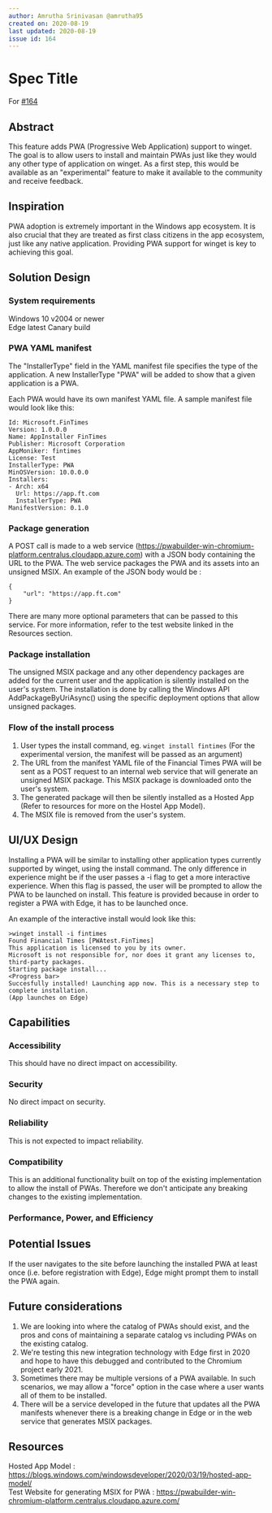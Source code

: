 ```yaml
---
author: Amrutha Srinivasan @amrutha95
created on: 2020-08-19
last updated: 2020-08-19
issue id: 164
---
```


# Spec Title

For [#164](https://github.com/microsoft/winget-cli/issues/164)

## Abstract

This feature adds PWA (Progressive Web Application) support to winget. The goal is to allow users to install and maintain PWAs just like they would any other type of application on winget. As a first step, this would be available as an "experimental" feature to make it available to the community and receive feedback.

## Inspiration

PWA adoption is extremely important in the Windows app ecosystem. It is also crucial that they are treated as first class citizens in the app ecosystem, just like any native application. Providing PWA support for winget is key to achieving this goal.

## Solution Design

### System requirements

Windows 10 v2004 or newer  
Edge latest Canary build

### PWA YAML manifest

The "InstallerType" field in the YAML manifest file specifies the type of the application. A new InstallerType "PWA" will be added to show that a given application is a PWA.

Each PWA would have its own manifest YAML file. A sample manifest file would look like this:

```
Id: Microsoft.FinTimes
Version: 1.0.0.0
Name: AppInstaller FinTimes
Publisher: Microsoft Corporation
AppMoniker: fintimes
License: Test
InstallerType: PWA
MinOSVersion: 10.0.0.0
Installers:
- Arch: x64
  Url: https://app.ft.com
  InstallerType: PWA
ManifestVersion: 0.1.0
```

### Package generation

A POST call is made to a web service (https://pwabuilder-win-chromium-platform.centralus.cloudapp.azure.com) with a JSON body containing the URL to the PWA. The web service packages the PWA and its assets into an unsigned MSIX. An example of the JSON body would be :

```
{
    "url": "https://app.ft.com"
}
```

There are many more optional parameters that can be passed to this service. For more information, refer to the test website linked in the Resources section.

### Package installation

The unsigned MSIX package and any other dependency packages are added for the current user and the application is silently installed on the user's system. The installation is done by calling the Windows API AddPackageByUriAsync() using the specific deployment options that allow unsigned packages.

### Flow of the install process

1. User types the install command, eg. `winget install fintimes` (For the experimental version, the manifest will be passed as an argument)
2. The URL from the manifest YAML file of the Financial Times PWA will be sent as a POST request to an internal web service that will generate an unsigned MSIX package. This MSIX package is downloaded onto the user's system.
3. The generated package will then be silently installed as a Hosted App (Refer to resources for more on the Hostel App Model).
4. The MSIX file is removed from the user's system.

## UI/UX Design

Installing a PWA will be similar to installing other application types currently supported by winget, using the install command. The only difference in experience might be if the user passes a -i flag to get a more interactive experience. When this flag is passed, the user will be prompted to allow the PWA to be launched on install. This feature is provided because in order to register a PWA with Edge, it has to be launched once.

An example of the interactive install would look like this:

```
>winget install -i fintimes
Found Financial Times [PWAtest.FinTimes]
This application is licensed to you by its owner.
Microsoft is not responsible for, nor does it grant any licenses to, third-party packages.
Starting package install...
<Progress bar>
Succesfully installed! Launching app now. This is a necessary step to complete installation.
(App launches on Edge)
```

## Capabilities

### Accessibility

This should have no direct impact on accessibility.

### Security

No direct impact on security.

### Reliability

This is not expected to impact reliability.

### Compatibility

This is an additional functionality built on top of the existing implementation to allow the install of PWAs. Therefore we don't anticipate any breaking changes to the existing implementation.

### Performance, Power, and Efficiency

## Potential Issues

If the user navigates to the site before launching the installed PWA at least once (i.e. before registration with Edge), Edge might prompt them to install the PWA again.

## Future considerations

1. We are looking into where the catalog of PWAs should exist, and the pros and cons of maintaining a separate catalog vs including PWAs on the existing catalog.
2. We're testing this new integration technology with Edge first in 2020 and hope to have this debugged and contributed to the Chromium project early 2021.
3. Sometimes there may be multiple versions of a PWA available. In such scenarios, we may allow a "force" option in the case where a user wants all of them to be installed.
4. There will be a service developed in the future that updates all the PWA manifests whenever there is a breaking change in Edge or in the web service that generates MSIX packages.

## Resources

Hosted App Model : https://blogs.windows.com/windowsdeveloper/2020/03/19/hosted-app-model/  
Test Website for generating MSIX for PWA : https://pwabuilder-win-chromium-platform.centralus.cloudapp.azure.com/
